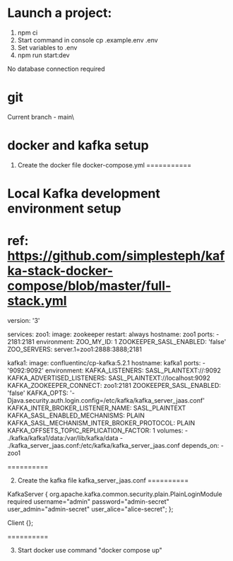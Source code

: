 # Launch a project:

1.  npm ci
2.  Start command in console cp .example.env .env
3.  Set variables to .env
4.  npm run start:dev

No database connection required

# git

Current branch - main\

# docker and kafka setup

1. Create the docker file docker-compose.yml
===========

# Local Kafka development environment setup
# ref: https://github.com/simplesteph/kafka-stack-docker-compose/blob/master/full-stack.yml
version: '3'

services:
  zoo1:
    image: zookeeper
    restart: always
    hostname: zoo1
    ports:
      - 2181:2181
    environment:
      ZOO_MY_ID: 1
      ZOOKEEPER_SASL_ENABLED: 'false'
      ZOO_SERVERS: server.1=zoo1:2888:3888;2181

  kafka1:
    image: confluentinc/cp-kafka:5.2.1
    hostname: kafka1
    ports:
      - '9092:9092'
    environment:
      KAFKA_LISTENERS: SASL_PLAINTEXT://:9092
      KAFKA_ADVERTISED_LISTENERS: SASL_PLAINTEXT://localhost:9092
      KAFKA_ZOOKEEPER_CONNECT: zoo1:2181
      ZOOKEEPER_SASL_ENABLED: 'false'
      KAFKA_OPTS: '-Djava.security.auth.login.config=/etc/kafka/kafka_server_jaas.conf'
      KAFKA_INTER_BROKER_LISTENER_NAME: SASL_PLAINTEXT
      KAFKA_SASL_ENABLED_MECHANISMS: PLAIN
      KAFKA_SASL_MECHANISM_INTER_BROKER_PROTOCOL: PLAIN
      KAFKA_OFFSETS_TOPIC_REPLICATION_FACTOR: 1
    volumes:
      - ./kafka/kafka1/data:/var/lib/kafka/data
      - ./kafka_server_jaas.conf:/etc/kafka/kafka_server_jaas.conf
    depends_on:
      - zoo1
      
==========

2. Create the kafka file kafka_server_jaas.conf
==========

KafkaServer {
   org.apache.kafka.common.security.plain.PlainLoginModule required
   username="admin"
   password="admin-secret"
   user_admin="admin-secret"
   user_alice="alice-secret";
};

Client {};

==========

3. Start docker use command "docker compose up"

